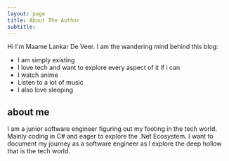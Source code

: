 ```yaml
---
layout: page
title: About The Author
subtitle: 
---
```


Hi I'm Maame Lankar De Veer. I am the wandering mind behind this blog:

- I am simply existing
- I love tech and want to explore every aspect of it if i can
- I watch anime
- Listen to a lot of music
- I also love sleeping

## about me  

I am a junior software engineer figuring out my footing in the tech world. Mainly coding in C# and eager to explore the .Net Ecosystem. I want to document my journey as a software engineer as I explore the deep hollow that is the tech world.


